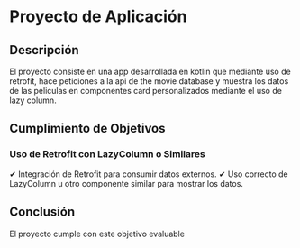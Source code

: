 # Proyecto de Aplicación

## Descripción
El proyecto consiste en una app desarrollada en kotlin que mediante uso de retrofit, hace peticiones a la api de the movie database y muestra los datos de las peliculas en componentes card personalizados mediante el uso de lazy column.

## Cumplimiento de Objetivos

### Uso de Retrofit con LazyColumn o Similares
✔ Integración de Retrofit para consumir datos externos.
✔ Uso correcto de LazyColumn u otro componente similar para mostrar los datos.

## Conclusión
El proyecto cumple con este objetivo evaluable

